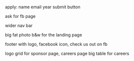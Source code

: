 apply:
name
email
year
submit button

ask for fb page

wider nav bar

big fat photo b&w for the landing page

footer with logo, facebook icon, check us out on fb

logo grid for sponsor page, careers page
big table for careers
